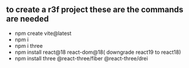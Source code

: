 ## to create a r3f project these are the commands are needed
- npm create vite@latest
- npm i
- npm i three
- npm install react@18 react-dom@18( downgrade react19 to react18)
- npm install three @react-three/fiber @react-three/drei

